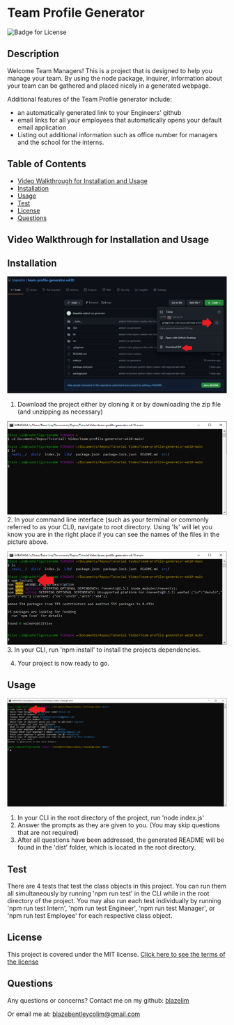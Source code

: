 
# Team Profile Generator
![Badge for License](https://img.shields.io/badge/license-MIT-blueviolet)

## Description
Welcome Team Managers! This is a project that is designed to help you manage your team. By using the node package, inquirer, information about your team can be gathered and placed nicely in a generated webpage. 

Additional features of the Team Profile generator include:
* an automatically generated link to your Engineers' github
* email links for all your employees that automatically opens your default email application
* Listing out additional information such as office number for managers and the school for the interns.

## Table of Contents
* [Video Walkthrough for Installation and Usage](#video-walkthrough-for-installation-and-usage)
* [Installation](#installation)
* [Usage](#usage)
* [Test](#test)
* [License](#license)
* [Questions](#questions)

## Video Walkthrough for Installation and Usage


## Installation
![Download the Code](./media/downloadproject.png)
1. Download the project either by cloning it or by downloading the zip file (and unzipping as necessary)

![Navigate to the directory](./media/Navigate.png)
2. In your command line interface (such as your terminal or commonly referred to as your CLI), navigate to root directory. Using 'ls' will let you know you are in the right place if you can see the names of the files in the picture above.

![Run npm Install](./media/inquirerinstall.png)
3. In your CLI, run 'npm install' to install the projects dependencies.

4. Your project is now ready to go.

## Usage
![Using the project](./media/runprogram.png)
1. In your CLI in the root directory of the project, run 'node index.js'
2. Answer the prompts as they are given to you. (You may skip questions that are not required)
3. After all questions have been addressed, the generated README will be found in the 'dist' folder, which is located in the root directory.

## Test
There are 4 tests that test the class objects in this project. You can run them all simultaneously by running 'npm run test' in the CLI while in the root directory of the project. You may also run each test individually by running 'npm run test Intern', 'npm run test Engineer', 'npm run test Manager', or 'npm run test Employee' for each respective class object.

## License
This project is covered under the MIT license.
[Click here to see the terms of the license](https://choosealicense.com/licenses/mit/)

## Questions
Any questions or concerns?
Contact me on my github: [blazelim](https://github.com/blazelim/)

Or email me at: blazebentleycolim@gmail.com
